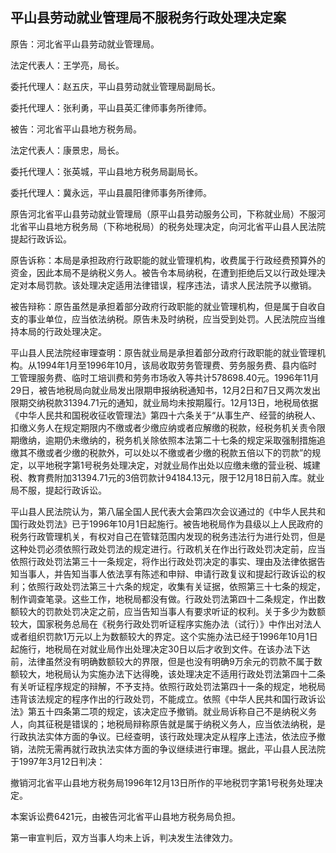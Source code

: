 ## 平山县劳动就业管理局不服税务行政处理决定案

原告：河北省平山县劳动就业管理局。

法定代表人：王学亮，局长。

委托代理人：赵五庆，平山县劳动就业管理局副局长。

委托代理人：张利勇，平山县英汇律师事务所律师。

被告：河北省平山县地方税务局。

法定代表人：康景忠，局长。

委托代理人：张英城，平山县地方税务局副局长。

委托代理人：冀永远，平山县晨阳律师事务所律师。

原告河北省平山县劳动就业管理局（原平山县劳动服务公司，下称就业局）不服河北省平山县地方税务局（下称地税局）的税务处理决定，向河北省平山县人民法院提起行政诉讼。

原告诉称：本局是承担政府行政职能的就业管理机构，收费属于行政经费预算外的资金，因此本局不是纳税义务人。被告令本局纳税，在遭到拒绝后又以行政处理决定对本局罚款。该处理决定适用法律错误，程序违法，请求人民法院予以撤销。

被告辩称：原告虽然是承担着部分政府行政职能的就业管理机构，但是属于自收自支的事业单位，应当依法纳税。原告未及时纳税，应当受到处罚。人民法院应当维持本局的行政处理决定。

平山县人民法院经审理查明：原告就业局是承担着部分政府行政职能的就业管理机构。从1994年1月至1996年10月，该局收取劳务管理费、劳务服务费、县内临时工管理服务费、临时工培训费和劳务市场收入等共计578698.40元。1996年11月29日，被告地税局向就业局发出限期申报纳税通知书，12月2日和7日又两次发出限期交纳税款31394.71元的通知，就业局均未按期履行。12月13日，地税局依据《中华人民共和国税收征收管理法》第四十六条关于“从事生产、经营的纳税人、扣缴义务人在规定期限内不缴或者少缴应纳或者应解缴的税款，经税务机关责令限期缴纳，逾期仍未缴纳的，税务机关除依照本法第二十七条的规定采取强制措施追缴其不缴或者少缴的税款外，可以处以不缴或者少缴的税款五倍以下的罚款”的规定，以平地税字第1号税务处理决定，对就业局作出处以应缴未缴的营业税、城建税、教育费附加31394.71元的3倍罚款计94184.13元，限于12月18日前入库。就业局不服，提起行政诉讼。

平山县人民法院认为，第八届全国人民代表大会第四次会议通过的《中华人民共和国行政处罚法》已于1996年10月1日起施行。被告地税局作为县级以上人民政府的税务行政管理机关，有权对自己在管辖范围内发现的税务违法行为进行处罚，但是这种处罚必须依照行政处罚法的规定进行。行政机关在作出行政处罚决定前，应当依照行政处罚法第三十一条规定，将作出行政处罚决定的事实、理由及法律依据告知当事人，并告知当事人依法享有陈述和申辩、申请行政复议和提起行政诉讼的权利；依照行政处罚法第三十六条的规定，收集有关证据，依照第三十七条的规定，制作调查笔录。这些工作，地税局都没有做。行政处罚法第四十二条规定，作出数额较大的罚款处罚决定之前，应当告知当事人有要求听证的权利。关于多少为数额较大，国家税务总局在《税务行政处罚听证程序实施办法（试行）》中作出对法人或者组织罚款1万元以上为数额较大的界定。这个实施办法已经于1996年10月1日起施行，地税局在对就业局作出处理决定30日以后才收到文件。在该办法下达前，法律虽然没有明确数额较大的界限，但是也没有明确9万余元的罚款不属于数额较大，地税局认为实施办法下达得晚，该处理决定不适用行政处罚法第四十二条有关听证程序规定的辩解，不予支持。依照行政处罚法第四十一条的规定，地税局违背该法规定的程序作出的行政处罚，不能成立。依照《中华人民共和国行政诉讼法》第五十四条第二项的规定，该决定应予撤销。就业局诉称自己不是纳税义务人，向其征税是错误的；地税局辩称原告就是属于纳税义务人，应当依法纳税，是行政执法实体方面的争议。已经查明，该行政处理决定从程序上违法，依法应予撤销，法院无需再就行政执法实体方面的争议继续进行审理。据此，平山县人民法院于1997年3月12日判决：

撤销河北省平山县地方税务局1996年12月13日所作的平地税罚字第1号税务处理决定。

本案诉讼费6421元，由被告河北省平山县地方税务局负担。

第一审宣判后，双方当事人均未上诉，判决发生法律效力。

